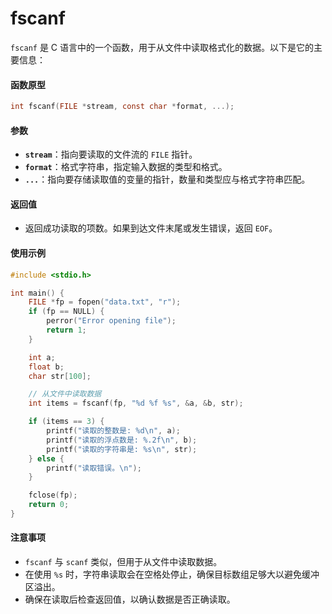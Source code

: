 # fscanf

`fscanf` 是 C 语言中的一个函数，用于从文件中读取格式化的数据。以下是它的主要信息：

#### 函数原型

```c
int fscanf(FILE *stream, const char *format, ...);
```

#### 参数

* **`stream`**：指向要读取的文件流的 `FILE` 指针。
* **`format`**：格式字符串，指定输入数据的类型和格式。
* **`...`**：指向要存储读取值的变量的指针，数量和类型应与格式字符串匹配。

#### 返回值

* 返回成功读取的项数。如果到达文件末尾或发生错误，返回 `EOF`。

#### 使用示例

```c
#include <stdio.h>

int main() {
    FILE *fp = fopen("data.txt", "r");
    if (fp == NULL) {
        perror("Error opening file");
        return 1;
    }

    int a;
    float b;
    char str[100];

    // 从文件中读取数据
    int items = fscanf(fp, "%d %f %s", &a, &b, str);

    if (items == 3) {
        printf("读取的整数是: %d\n", a);
        printf("读取的浮点数是: %.2f\n", b);
        printf("读取的字符串是: %s\n", str);
    } else {
        printf("读取错误。\n");
    }

    fclose(fp);
    return 0;
}
```

#### 注意事项

* `fscanf` 与 `scanf` 类似，但用于从文件中读取数据。
* 在使用 `%s` 时，字符串读取会在空格处停止，确保目标数组足够大以避免缓冲区溢出。
* 确保在读取后检查返回值，以确认数据是否正确读取。

